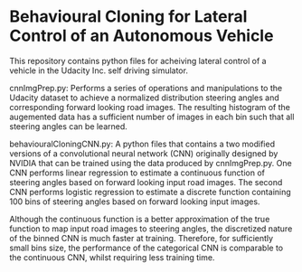 # Behavioural Cloning for Lateral Control of an Autonomous Vehicle

This repository contains python files for acheiving lateral control of
a vehicle in the Udacity Inc. self driving simulator. 

cnnImgPrep.py:  Performs a series of operations and manipulations to the Udacity 
dataset to achieve a normalized distribution steering angles and corresponding 
forward looking road images. The resulting histogram of the augemented data has 
a sufficient number of images in each bin such that all steering angles can be
learned.

behaviouralCloningCNN.py:  A python files that contains a two modified versions 
of a convolutional neural network (CNN) originally designed by NVIDIA that can be
trained using the data produced by cnnImgPrep.py. One CNN performs linear regression
to estimate a continuous function of steering angles based on forward looking input
road images. The second CNN performs logistic regression to estimate a discrete function
containing 100 bins of steering angles based on forward looking input images.

Although the continuous function is a better approximation of the true function to
map input road images to steering angles, the discretized nature of the binned CNN
is much faster at training. Therefore, for sufficiently small bins size, the 
performance of the categorical CNN is comparable to the continuous CNN, whilst 
requiring less training time.